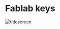 # Fablab keys

![titlescreen](https://github.com/gitzense/fablab_keys/assets/114235388/02dc8dbd-f0d5-4297-a73a-3f2d41298f23)
